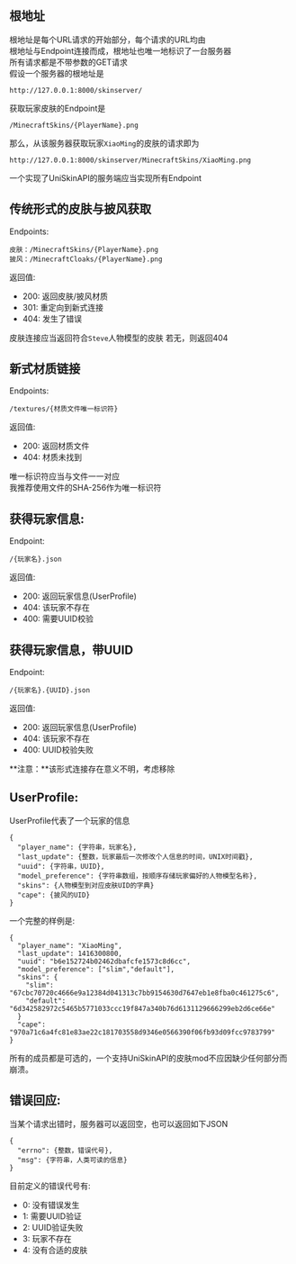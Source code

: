 ## 根地址
根地址是每个URL请求的开始部分，每个请求的URL均由  
根地址与Endpoint连接而成，根地址也唯一地标识了一台服务器  
所有请求都是不带参数的GET请求  
假设一个服务器的根地址是

    http://127.0.0.1:8000/skinserver/

获取玩家皮肤的Endpoint是

    /MinecraftSkins/{PlayerName}.png

那么，从该服务器获取玩家`XiaoMing`的皮肤的请求即为

    http://127.0.0.1:8000/skinserver/MinecraftSkins/XiaoMing.png

一个实现了UniSkinAPI的服务端应当实现所有Endpoint

## 传统形式的皮肤与披风获取
Endpoints:

    皮肤：/MinecraftSkins/{PlayerName}.png
    披风：/MinecraftCloaks/{PlayerName}.png

返回值:

- 200: 返回皮肤/披风材质
- 301: 重定向到新式连接
- 404: 发生了错误

皮肤连接应当返回符合`Steve`人物模型的皮肤
若无，则返回404

## 新式材质链接
Endpoints:

    /textures/{材质文件唯一标识符}

返回值:

- 200: 返回材质文件
- 404: 材质未找到

唯一标识符应当与文件一一对应  
我推荐使用文件的SHA-256作为唯一标识符  

## 获得玩家信息:
Endpoint:

    /{玩家名}.json

返回值:

- 200: 返回玩家信息(UserProfile)
- 404: 该玩家不存在
- 400: 需要UUID校验

## 获得玩家信息，带UUID
Endpoint:

    /{玩家名}.{UUID}.json

返回值:

- 200: 返回玩家信息(UserProfile)
- 404: 该玩家不存在
- 400: UUID校验失败

**注意：**该形式连接存在意义不明，考虑移除

## UserProfile:
UserProfile代表了一个玩家的信息

    {
      "player_name": {字符串，玩家名},
      "last_update": {整数，玩家最后一次修改个人信息的时间，UNIX时间戳},
      "uuid": {字符串，UUID},
      "model_preference": {字符串数组，按顺序存储玩家偏好的人物模型名称},
      "skins": {人物模型到对应皮肤UID的字典}
      "cape": {披风的UID}
    }

一个完整的样例是:

    {
      "player_name": "XiaoMing",
      "last_update": 1416300800,
      "uuid": "b6e152724b02462dbafcfe1573c8d6cc",
      "model_preference": ["slim","default"],
      "skins": {
        "slim": "67cbc70720c4666e9a12384d041313c7bb9154630d7647eb1e8fba0c461275c6",
        "default": "6d342582972c5465b5771033ccc19f847a340b76d6131129666299eb2d6ce66e"
      }
      "cape": "970a71c6a4fc81e83ae22c181703558d9346e0566390f06fb93d09fcc9783799"
    }

所有的成员都是可选的，一个支持UniSkinAPI的皮肤mod不应因缺少任何部分而崩溃。

## 错误回应:
当某个请求出错时，服务器可以返回空，也可以返回如下JSON

    {
      "errno": {整数，错误代号},
      "msg": {字符串，人类可读的信息}
    }

目前定义的错误代号有:
- 0: 没有错误发生
- 1: 需要UUID验证
- 2: UUID验证失败
- 3: 玩家不存在
- 4: 没有合适的皮肤
